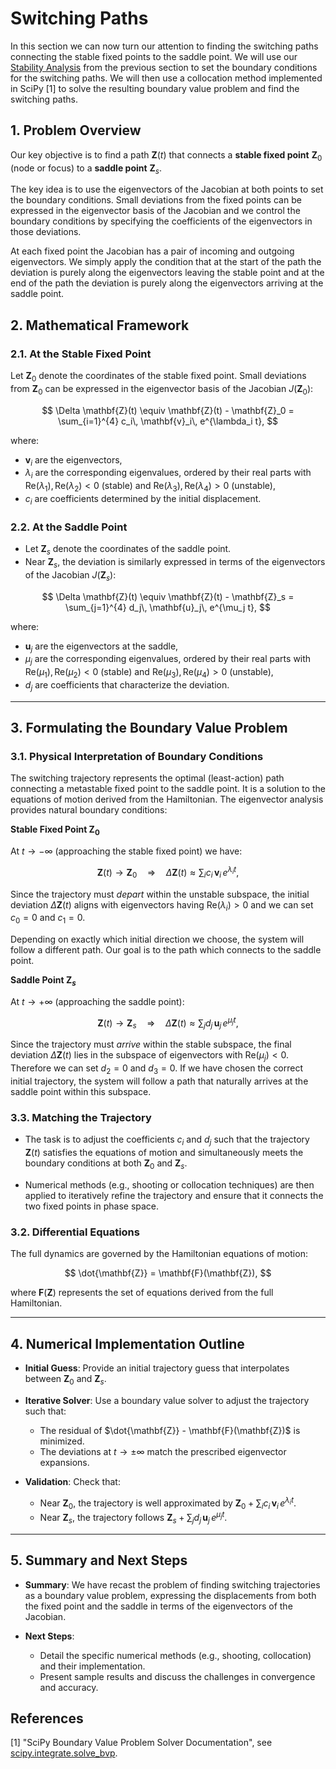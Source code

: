 # Switching Paths

In this section we can now turn our attention to finding the switching paths connecting the stable fixed points to the saddle point. We will use our [Stability Analysis](../fixed_points/StabilityAnalysis.md) from the previous section to set the boundary conditions for the switching paths. We will then use a collocation method implemented in SciPy [1] to solve the resulting boundary value problem and find the switching paths.

## 1. Problem Overview

Our key objective is to find a path $\mathbf{Z}(t)$ that connects a **stable fixed point** $\mathbf{Z}_0$ (node or focus) to a **saddle point** $\mathbf{Z}_s$.

The key idea is to use the eigenvectors of the Jacobian at both points to set the boundary conditions. Small deviations from the fixed points can be expressed in the eigenvector basis of the Jacobian and we control the boundary conditions by specifying the coefficients of the eigenvectors in those deviations.

At each fixed point the Jacobian has a pair of incoming and outgoing eigenvectors. We simply apply the condition that at the start of the path the deviation is purely along the eigenvectors leaving the stable point and at the end of the path the deviation is purely along the eigenvectors arriving at the saddle point.

## 2. Mathematical Framework

### 2.1. At the Stable Fixed Point

Let $\mathbf{Z}_0$ denote the coordinates of the stable fixed point. Small deviations from $\mathbf{Z}_0$ can be expressed in the eigenvector basis of the Jacobian $J(\mathbf{Z}_0)$:
  
$$
\Delta \mathbf{Z}(t) \equiv \mathbf{Z}(t) - \mathbf{Z}_0 = \sum_{i=1}^{4} c_i\, \mathbf{v}_i\, e^{\lambda_i t},
$$
  
where:
  - $\mathbf{v}_i$ are the eigenvectors,
  - $\lambda_i$ are the corresponding eigenvalues, ordered by their real parts with $\text{Re}(\lambda_1), \text{Re}(\lambda_2) < 0$ (stable) and $\text{Re}(\lambda_3), \text{Re}(\lambda_4) > 0$ (unstable),
  - $c_i$ are coefficients determined by the initial displacement.

### 2.2. At the Saddle Point

- Let $\mathbf{Z}_s$ denote the coordinates of the saddle point.
- Near $\mathbf{Z}_s$, the deviation is similarly expressed in terms of the eigenvectors of the Jacobian $J(\mathbf{Z}_s)$:
  
$$
\Delta \mathbf{Z}(t) \equiv \mathbf{Z}(t) - \mathbf{Z}_s = \sum_{j=1}^{4} d_j\, \mathbf{u}_j\, e^{\mu_j t},
$$
  
where:
  - $\mathbf{u}_j$ are the eigenvectors at the saddle,
  - $\mu_j$ are the corresponding eigenvalues, ordered by their real parts with $\text{Re}(\mu_1), \text{Re}(\mu_2) < 0$ (stable) and $\text{Re}(\mu_3), \text{Re}(\mu_4) > 0$ (unstable),
  - $d_j$ are coefficients that characterize the deviation.

---

## 3. Formulating the Boundary Value Problem

### 3.1. Physical Interpretation of Boundary Conditions

The switching trajectory represents the optimal (least-action) path connecting a metastable fixed point to the saddle point. It is a solution to the equations of motion derived from the Hamiltonian. The eigenvector analysis provides natural boundary conditions:

**Stable Fixed Point $\mathbf{Z}_0$**

At $t \to -\infty$ (approaching the stable fixed point) we have:
  
$$
\mathbf{Z}(t) \to \mathbf{Z}_0 \quad \Longrightarrow \quad \Delta \mathbf{Z}(t) \approx \sum_{i} c_i\, \mathbf{v}_i\, e^{\lambda_i t},
$$

Since the trajectory must *depart* within the unstable subspace, the initial deviation $\Delta \mathbf{Z}(t)$ aligns with eigenvectors having $\text{Re}(\lambda_i) > 0$ and we can set $c_0 = 0$ and $c_1 = 0$.

Depending on exactly which initial direction we choose, the system will follow a different path. Our goal is to the path which connects to the saddle point.

**Saddle Point $\mathbf{Z}_s$**

At $t \to +\infty$ (approaching the saddle point):
  
$$
\mathbf{Z}(t) \to \mathbf{Z}_s \quad \Longrightarrow \quad \Delta \mathbf{Z}(t) \approx \sum_{j} d_j\, \mathbf{u}_j\, e^{\mu_j t},
$$

Since the trajectory must *arrive* within the stable subspace, the final deviation $\Delta \mathbf{Z}(t)$ lies in the subspace of eigenvectors with $\text{Re}(\mu_j) < 0$. Therefore we can set $d_2 = 0$ and $d_3 = 0$. If we have chosen the correct initial trajectory, the system will follow a path that naturally arrives at the saddle point within this subspace.

### 3.3. Matching the Trajectory

- The task is to adjust the coefficients ${c_i}$ and ${d_j}$ such that the trajectory $\mathbf{Z}(t)$ satisfies the equations of motion and simultaneously meets the boundary conditions at both $\mathbf{Z}_0$ and $\mathbf{Z}_s$.

- Numerical methods (e.g., shooting or collocation techniques) are then applied to iteratively refine the trajectory and ensure that it connects the two fixed points in phase space.


### 3.2. Differential Equations

The full dynamics are governed by the Hamiltonian equations of motion:

$$
\dot{\mathbf{Z}} = \mathbf{F}(\mathbf{Z}),
$$
  
where $\mathbf{F}(\mathbf{Z})$ represents the set of equations derived from the full Hamiltonian.

---

## 4. Numerical Implementation Outline

- **Initial Guess**: Provide an initial trajectory guess that interpolates between $\mathbf{Z}_0$ and $\mathbf{Z}_s$.

- **Iterative Solver**: Use a boundary value solver to adjust the trajectory such that:
  - The residual of $\dot{\mathbf{Z}} - \mathbf{F}(\mathbf{Z})$ is minimized.
  - The deviations at $t \to \pm\infty$ match the prescribed eigenvector expansions.

- **Validation**: Check that:
  - Near $\mathbf{Z}_0$, the trajectory is well approximated by $\mathbf{Z}_0 + \sum_i c_i\, \mathbf{v}_i\, e^{\lambda_i t}$.
  - Near $\mathbf{Z}_s$, the trajectory follows $\mathbf{Z}_s + \sum_j d_j\, \mathbf{u}_j\, e^{\mu_j t}$.

---

## 5. Summary and Next Steps

- **Summary**: We have recast the problem of finding switching trajectories as a boundary value problem, expressing the displacements from both the fixed point and the saddle in terms of the eigenvectors of the Jacobian.

- **Next Steps**: 
  - Detail the specific numerical methods (e.g., shooting, collocation) and their implementation.
  - Present sample results and discuss the challenges in convergence and accuracy.

## References

[1] "SciPy Boundary Value Problem Solver Documentation", see [scipy.integrate.solve_bvp](https://docs.scipy.org/doc/scipy/reference/generated/scipy.integrate.solve_bvp.html).

